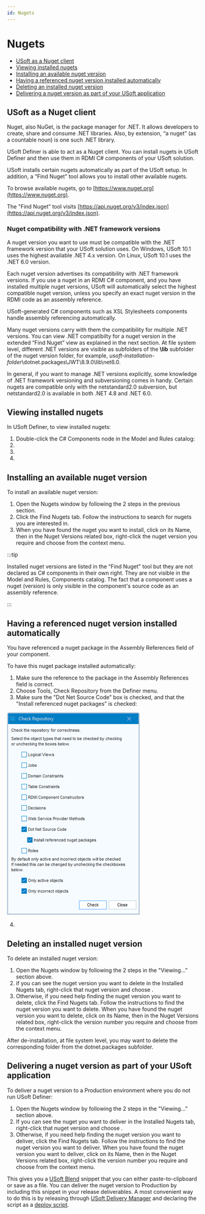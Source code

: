 ```yaml
---
id: Nugets
---
```


# Nugets

- [USoft as a Nuget client](#usoft-as-a-nuget-client)
- [Viewing installed nugets](#viewing-installed-nugets)
- [Installing an available nuget version](#installing-an-available-nuget-version)
- [Having a referenced nuget version installed automatically](#having-a-referenced-nuget-version-installed-automatically)
- [Deleting an installed nuget version](#deleting-an-installed-nuget-version)
- [Delivering a nuget version as part of your USoft application](#delivering-a-nuget-version-as-part-of-your-usoft-application)

## USoft as a Nuget client

Nuget, also NuGet, is the package manager for .NET. It allows developers to create, share and consume .NET libraries. Also, by extension, “a nuget” (as a countable noun) is one such .NET library.

USoft Definer is able to act as a Nuget client. You can install nugets in USoft Definer and then use them in RDMI C# components of your USoft solution.

USoft installs certain nugets automatically as part of the USoft setup. In addition, a “Find Nuget” tool allows you to install other available nugets.

To browse available nugets, go to [https://www.nuget.org](https://www.nuget.org).

The "Find Nuget” tool visits [https://api.nuget.org/v3/index.json](https://api.nuget.org/v3/index.json).

### Nuget compatibility with .NET framework versions

A nuget version you want to use must be compatible with the .NET framework version that your USoft solution uses. On Windows, USoft 10.1 uses the highest available .NET 4.x version. On Linux, USoft 10.1 uses the .NET 6.0 version.

Each nuget version advertises its compatibility with .NET framework versions. If you use a nuget in an RDMI C# component, and you have installed multiple nuget versions, USoft will automatically select the highest compatible nuget version, unless you specify an exact nuget version in the RDMI code as an assembly reference.

USoft-generated C# components such as XSL Stylesheets components handle assembly referencing automatically.

Many nuget versions carry with them the compatibility for multiple .NET versions. You can view .NET compatibilty for a nuget version in the extended “Find Nuget” view as explained in the next section. At file system level, different .NET versions are visible as subfolders of the **\\lib** subfolder of the nuget version folder, for example, *usoft-installation-folder*\\dotnet.packages\\JWT\\8.9.0\\lib\\net6.0.

In general, if you want to manage .NET versions explicitly, some knowledge of .NET framework versioning and subversioning comes in handy. Certain nugets are compatible only with the netstandard2.0 subversion, but netstandard2.0 is available in both .NET 4.8 and .NET 6.0.

## Viewing installed nugets

In USoft Definer, to view installed nugets:

1. Double-click the C# Components node in the Model and Rules catalog:	 	
2. 
3. 
4. 

## Installing an available nuget version

To install an available nuget version:

1. Open the Nugets window by following the 2 steps in the previous section.
2. Click the Find Nugets tab. Follow the instructions to search for nugets you are interested in.
3. When you have found the nuget you want to install, click on its Name, then in the Nuget Versions related box, right-click the nuget version you require and choose from the context menu.


:::tip

Installed nuget versions are listed in the “Find Nuget” tool but they are not declared as C# components in their own right. They are not visible in the Model and Rules, Components catalog. The fact that a component uses a nuget (version) is only visible in the component's source code as an assembly reference.

:::

## Having a referenced nuget version installed automatically

<!-- TODO: check if this needs to be a link: You have referenced a nuget package in the [Assembly References]() field of your component. -->
You have referenced a nuget package in the Assembly References field of your component.

To have this nuget package installed automatically:

1. Make sure the reference to the package in the Assembly References field is correct.
2. Choose Tools, Check Repository from the Definer menu.
3. Make sure the "Dot Net Source Code” box is checked, and that the "Install referenced nuget packages” is checked:

![](./assets/3ec3c4ad-705b-4f27-9969-851d09f1fb2e.png)

4. 

## Deleting an installed nuget version

To delete an installed nuget version:

1. Open the Nugets window by following the 2 steps in the "Viewing...” section above.
2. if you can see the nuget version you want to delete in the Installed Nugets tab, right-click that nuget version and choose .
3. Otherwise, if you need help finding the nuget version you want to delete, click the Find Nugets tab. Follow the instructions to find the nuget version you want to delete. When you have found the nuget version you want to delete, click on its Name, then in the Nuget Versions related box, right-click the version number you require and choose from the context menu.

After de-installation, at file system level, you may want to delete the corresponding folder from the dotnet.packages subfolder.

## Delivering a nuget version as part of your USoft application

To deliver a nuget version to a Production environment where you do not run USoft Definer:

1. Open the Nugets window by following the 2 steps in the "Viewing...” section above.
2. If you can see the nuget you want to deliver in the Installed Nugets tab, right-click that nuget version and choose .
3. Otherwise, if you need help finding the nuget version you want to deliver, click the Find Nugets tab. Follow the instructions to find the nuget version you want to deliver. When you have found the nuget version you want to deliver, click on its Name, then in the Nuget Versions related box, right-click the version number you require and choose from the context menu.

This gives you a [USoft Blend](/Repositories/Blend_scripts_for_repository_management) snippet that you can either paste-to-clipboard or save as a file. You can deliver the nuget version to Production by including this snippet in your release deliverables. A most convenient way to do this is by releasing through [USoft Delivery Manager](/Continuous_delivery) and declaring the script as a [deploy script](/Continuous_delivery/Blend_deploy_scripts/Blend_deploy_scripts.md).

 